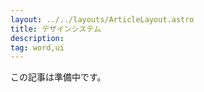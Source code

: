 ```yaml
---
layout: ../../layouts/ArticleLayout.astro
title: デザインシステム
description:
tag: word,ui
---
```


この記事は準備中です。